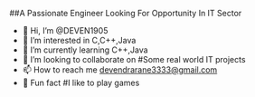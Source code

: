 ##A Passionate Engineer Looking For Opportunity In IT Sector

- 👋 Hi, I’m @DEVEN1905
- 👀 I’m interested in C,C++,Java
- 🌱 I’m currently learning C++,Java
- 💞️ I’m looking to collaborate on #Some real world IT projects
- 📫 How to reach me devendrarane3333@gmail.com
- 🤭 Fun fact #I like to play games

<!---
DEVEN1905/DEVEN1905 is a ✨ special ✨ repository because its `README.md` (this file) appears on your GitHub profile.
You can click the Preview link to take a look at your changes.
---> 
